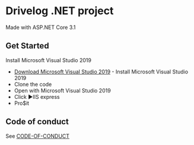 
Drivelog .NET project
============

Made with ASP.NET Core 3.1

## Get Started

Install Microsoft Visual Studio 2019
* [Download Microsoft Visual Studio 2019](https://visualstudio.microsoft.com/downloads/) - Install Microsoft Visual Studio 2019
* Clone the code
* Open with Microsoft Visual Studio 2019
* Click ►IIS express 
* Pro$it

## Code of conduct

See [CODE-OF-CONDUCT](./CODE-OF-CONDUCT.md)

